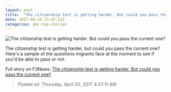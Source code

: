 ```yaml
---
layout: post
title:  "The citizenship test is getting harder. But could you pass the current one?"
date: 2017-04-19 23:47:11Z
categories: abc-top-stories
---
```


![The citizenship test is getting harder. But could you pass the current one?](http://www.abc.net.au/news/image/6046718-1x1-700x700.jpg)

The citizenship test is getting harder, but could you pass the current one? Here's a sample of the questions migrants face at the moment to see if you'd be able to pass or not.


Full story on F3News: [The citizenship test is getting harder. But could you pass the current one?](http://www.f3nws.com/n/3mHGPD)

> Posted on: Thursday, April 20, 2017 4:47:11 AM
